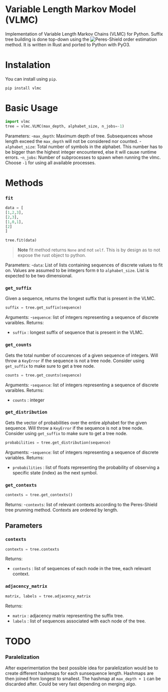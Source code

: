 # Variable Length Markov Model (VLMC)
Implementation of Variable Length Markov Chains (VLMC) for Python.
Suffix tree building is done top-down using the ![Peres-Shield](https://link.springer.com/chapter/10.1007/11557067_24) order estimation method.
It is written in Rust and ported to Python with PyO3.

# Instalation
You can install using `pip`.

```shell
pip install vlmc
```

# Basic Usage

```python
import vlmc
tree = vlmc.VLMC(max_depth, alphabet_size, n_jobs=-1)
```
Parameters:
-`max_depth`: Maximum depth of tree. Subsequences whose length exceed the `max_depth` will not be considered nor counted. 
-`alphabet_size`: Total number of symbols in the alphabet. This number has to be bigger than the highest integer encountered, else it will cause runtime errors. 
-`n_jobs`: Number of subprocesses to spawn when running the vlmc. Choose `-1` for using all available processes.  

# Methods

### `fit`

```python
data = [
[1,2,3],
[2,3],
[1,0,1],
[2]
]

tree.fit(data)
```
> **Note**
> fit method returns `None` and not `self`. This is by design as to not expose the rust object to python.

Parameters:
-`data`: List of lists containing sequences of discrete values to fit on. Values are assumed to be integers form `0` to `alphabet_size`. List is expected to be two dimensional.

### `get_suffix`
Given a sequence, returns the longest suffix that is present in the VLMC.

```python
suffix = tree.get_suffix(sequence)
```
Arguments:
-`sequence`: list of integers representing a sequence of discrete varaibles. 
Returns:
- `suffix` : longest suffix of sequence that is present in the VLMC. 

### `get_counts`
Gets the total number of occurences of a given sequence of integers.
Will throw a `KeyError` if the sequence is not a tree node. Consider using `get_suffix` to make sure to get a tree node.

```python
counts = tree.get_counts(sequence)
```
Arguments:
-`sequence`: list of integers representing a sequence of discrete varaibles. 
Returns:
- `counts` : integer 

### `get_distribution`
Gets the vector of probabilities over the entire alphabet for the given sequence.
Will throw a `KeyError` if the sequence is not a tree node. Consider using `get_suffix` to make sure to get a tree node.

```python
probabilities = tree.get_distribution(sequence)
```
Arguments:
-`sequence`: list of integers representing a sequence of discrete variables. 
Returns:
- `probabilities` : list of floats representing the probability of observing a specific state (index) as the next symbol.

### `get_contexts`

```python
contexts = tree.get_contexts()
```
Returns:
-`contexts`: list of relevant contexts according to the Peres-Shield tree prunning method. Contexts are ordered by length.


## Parameters

### `contexts`
```python
contexts = tree.contexts
```
Returns:
- `contexts` : list of sequences of each node in the tree, each relevant context.
### `adjacency_matrix`
```python
matrix, labels = tree.adjacency_matrix
```
Returns:
- `matrix` : adjacency matrix representing the suffix tree.
- `labels` : list of sequences associated with each node of the tree.

# TODO
### Paralelization
After experimentation the best possible idea for paralelization would be to create different hashmaps for each sunsequence length.
Hashmaps are then joined from longest to smallest.
The hashmap at `max_depth + 1` can be discarded after.
Could be very fast depending on merging algo.
